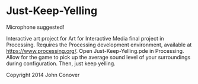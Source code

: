 Just-Keep-Yelling
=================
Microphone suggested!

Interactive art project for Art for Interactive Media final project in Processing.  Requires the Processing development environment, available at https://www.processing.org/.
Open Just-Keep-Yelling.pde in Processing.  Allow for the game to pick up the average sound level of your surroundings during configuration.
Then, just keep yelling.

Copyright 2014 John Conover

